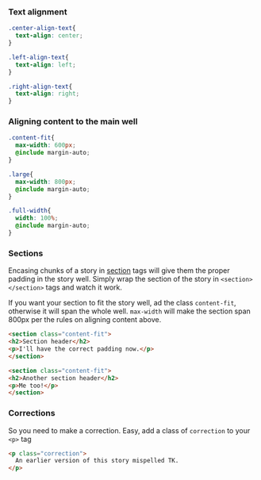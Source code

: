 ### Text alignment

```css
.center-align-text{
  text-align: center;
}

.left-align-text{
  text-align: left;
}

.right-align-text{
  text-align: right;
}
```


### Aligning content to the main well

```css
.content-fit{
  max-width: 600px;
  @include margin-auto;
}

.large{
  max-width: 800px;
  @include margin-auto;
}

.full-width{
  width: 100%;
  @include margin-auto;
}
```


### Sections
Encasing chunks of a story in [section](https://developer.mozilla.org/en-US/docs/Web/Guide/HTML/Using_HTML_sections_and_outlines) tags will give them the proper padding in the story well. Simply wrap the section of the story in `<section></section>` tags and watch it work.

If you want your section to fit the story well, ad the class `content-fit`, otherwise it will span the whole well. `max-width` will make the section span 800px per the rules on aligning content above.

```html
<section class="content-fit">
<h2>Section header</h2>
<p>I'll have the correct padding now.</p>
</section>

<section class="content-fit">
<h2>Another section header</h2>
<p>Me too!</p>
</section>

```

### Corrections
So you need to make a correction. Easy, add a class of `correction` to your `<p>` tag
```html
<p class="correction">
  An earlier version of this story mispelled TK.
</p>
```







